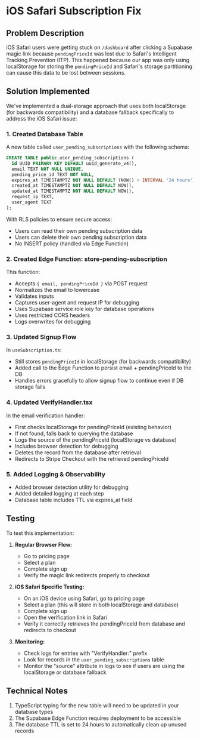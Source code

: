 # iOS Safari Subscription Fix

## Problem Description

iOS Safari users were getting stuck on `/dashboard` after clicking a Supabase magic link because `pendingPriceId` was lost due to Safari's Intelligent Tracking Prevention (ITP). This happened because our app was only using localStorage for storing the `pendingPriceId` and Safari's storage partitioning can cause this data to be lost between sessions.

## Solution Implemented

We've implemented a dual-storage approach that uses both localStorage (for backwards compatibility) and a database fallback specifically to address the iOS Safari issue:

### 1. Created Database Table

A new table called `user_pending_subscriptions` with the following schema:

```sql
CREATE TABLE public.user_pending_subscriptions (
  id UUID PRIMARY KEY DEFAULT uuid_generate_v4(),
  email TEXT NOT NULL UNIQUE,
  pending_price_id TEXT NOT NULL,
  expires_at TIMESTAMPTZ NOT NULL DEFAULT (NOW() + INTERVAL '24 hours'),
  created_at TIMESTAMPTZ NOT NULL DEFAULT NOW(),
  updated_at TIMESTAMPTZ NOT NULL DEFAULT NOW(),
  request_ip TEXT,
  user_agent TEXT
);
```

With RLS policies to ensure secure access:
- Users can read their own pending subscription data
- Users can delete their own pending subscription data
- No INSERT policy (handled via Edge Function)

### 2. Created Edge Function: store-pending-subscription

This function:
- Accepts `{ email, pendingPriceId }` via POST request
- Normalizes the email to lowercase
- Validates inputs
- Captures user-agent and request IP for debugging
- Uses Supabase service role key for database operations
- Uses restricted CORS headers
- Logs overwrites for debugging

### 3. Updated Signup Flow

In `useSubscription.ts`:
- Still stores `pendingPriceId` in localStorage (for backwards compatibility)
- Added call to the Edge Function to persist email + pendingPriceId to the DB
- Handles errors gracefully to allow signup flow to continue even if DB storage fails

### 4. Updated VerifyHandler.tsx

In the email verification handler:
- First checks localStorage for pendingPriceId (existing behavior)
- If not found, falls back to querying the database
- Logs the source of the pendingPriceId (localStorage vs database)
- Includes browser detection for debugging
- Deletes the record from the database after retrieval
- Redirects to Stripe Checkout with the retrieved pendingPriceId

### 5. Added Logging & Observability

- Added browser detection utility for debugging
- Added detailed logging at each step
- Database table includes TTL via expires_at field

## Testing

To test this implementation:

1. **Regular Browser Flow:**
   - Go to pricing page
   - Select a plan
   - Complete sign up
   - Verify the magic link redirects properly to checkout

2. **iOS Safari Specific Testing:**
   - On an iOS device using Safari, go to pricing page
   - Select a plan (this will store in both localStorage and database)
   - Complete sign up
   - Open the verification link in Safari
   - Verify it correctly retrieves the pendingPriceId from database and redirects to checkout

3. **Monitoring:**
   - Check logs for entries with "VerifyHandler:" prefix
   - Look for records in the `user_pending_subscriptions` table
   - Monitor the "source" attribute in logs to see if users are using the localStorage or database fallback

## Technical Notes

1. TypeScript typing for the new table will need to be updated in your database types
2. The Supabase Edge Function requires deployment to be accessible
3. The database TTL is set to 24 hours to automatically clean up unused records
